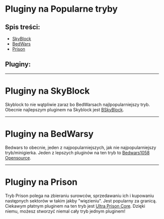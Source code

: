 # Pluginy na Popularne tryby
## Spis treści:
- [SkyBlock](https://github.com/vBagieta/Minecraft/blob/main/Pluginy/pluginy_na_tryby.md#Pluginy-na-SkyBlock)
- [BedWars](https://github.com/vBagieta/Minecraft/blob/main/Pluginy/pluginy_na_tryby.md#Pluginy-na-BedWarsy)
- [Prison](https://github.com/vBagieta/Minecraft/blob/main/Pluginy/pluginy_na_tryby.md#Pluginy-na-Prison)

## Pluginy:

---

# Pluginy na SkyBlock

Skyblock to nie wątpliwie zaraz bo BedWarsach najlpopularniejszy tryb. Obecnie najlepszym pluginem na Skyblock jest [BSkyBlock](https://download.bentobox.world/custom#%5B%22BSkyBlock%22,%22Challenges%22,%22Level%22,%22Warps%22,%22ControlPanel%22,%22DimensionalTrees%22,%22Biomes%22,%22Limits%22%5D). 

---

# Pluginy na BedWarsy

Bedwars to obecnie, jeden z najpopularniejszych, jak nie najpopularniejszy tryb/minigierka. Jeden z lepszych pluginów na ten tryb to [Bedwars1058 Opensource](https://polymart.org/resource/bedwars1058.1152/updates?update=9968). 

---

# Pluginy na Prison

Tryb Prison polega na zbieraniu surowców, sprzedawaniu ich i kupowaniu następnych sektorów w takim jakby "więzieniu". Jest popularny za granicą. Ciekawym płatnym pluginem na ten tryb jest [Ultra Prison Core](https://www.spigotmc.org/resources/sale-%E2%9A%A1ultra-prison-core-%E2%9A%A1%EF%B8%8F-1-8-1-17-all-in-one-solution-for-your-prison-server.86845/). Dzięki niemu, możesz stworzyć niemal cały tryb jednym pluginem!
